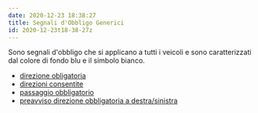 ```yaml
---
date: 2020-12-23 18:38:27
title: Segnali d'Obbligo Generici
id: 2020-12-23t18-38-27z
---
```


Sono segnali d'obbligo che si applicano a tutti i veicoli e sono caratterizzati
dal colore di fondo blu e il simbolo bianco.

- [direzione obligatoria](./2020-12-23t19-35-50z.md)
- [direzioni consentite](./2020-12-23t19-38-51z.md)
- [passaggio obbligatorio](./2020-12-23t19-41-37z.md)
- [preavviso direzione obbligatoria a destra/sinistra](./2020-12-23t19-55-15z.md)
